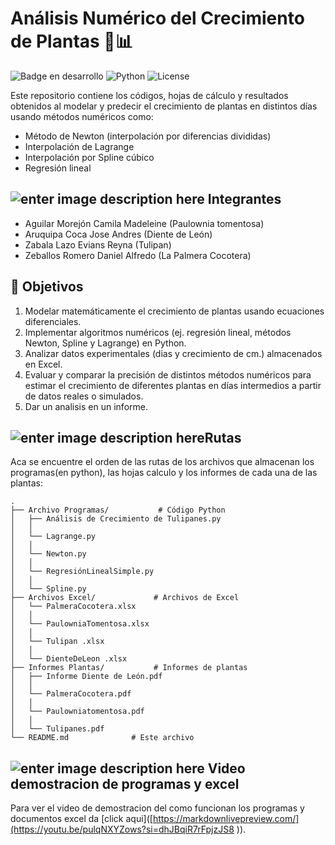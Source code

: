 # Análisis Numérico del Crecimiento de Plantas 🌱📊

![Badge en desarrollo](https://img.shields.io/badge/Estado-En%20Desarrollo-yellow)
![Python](https://img.shields.io/badge/Python-3.8%2B-blue)
![License](https://img.shields.io/badge/Licencia-MIT-green)

Este repositorio contiene los códigos, hojas de cálculo y resultados obtenidos al modelar y predecir el crecimiento de plantas en distintos días usando métodos numéricos como:
- Método de Newton (interpolación por diferencias divididas)
- Interpolación de Lagrange
- Interpolación por Spline cúbico
- Regresión lineal


## ![enter image description here](https://img.icons8.com/?size=40&id=KICzEAXp0VMR&format=png&color=000000) Integrantes
* Aguilar Morejón Camila Madeleine (Paulownia tomentosa)
* Aruquipa Coca Jose Andres (Diente de León)
* Zabala Lazo Evians Reyna (Tulipan)
* Zeballos Romero Daniel Alfredo (La Palmera Cocotera)


## 🎯 Objetivos
1. Modelar matemáticamente el crecimiento de plantas usando ecuaciones diferenciales.
2. Implementar algoritmos numéricos (ej. regresión lineal, métodos Newton, Spline y Lagrange) en Python.
3. Analizar datos experimentales (dias y crecimiento de cm.) almacenados en Excel.
4. Evaluar y comparar la precisión de distintos métodos numéricos para estimar el crecimiento de diferentes plantas en días intermedios a partir de datos reales o simulados.
5. Dar un analisis en un informe.

## ![enter image description here](https://img.icons8.com/?size=40&id=c2AXPLZ3iVEU&format=png&color=000000)Rutas

Aca se encuentre el orden de las rutas de los archivos que almacenan los programas(en python), las hojas calculo y los informes de cada una de las plantas:

```
.
├── Archivo Programas/           # Código Python
│   ├── Análisis de Crecimiento de Tulipanes.py             
│   │   
│   └── Lagrange.py       
│   │
│   └── Newton.py
│   │
│   └── RegresiónLinealSimple.py
│   │
│   └── Spline.py
├── Archivos Excel/             # Archivos de Excel
│   └── PalmeraCocotera.xlsx
│   │
│   └── PaulowniaTomentosa.xlsx
│   │
│   └── Tulipan .xlsx
│   │
│   └── DienteDeLeon .xlsx
├── Informes Plantas/           # Informes de plantas
│   ├── Informe Diente de León.pdf        
│   │  
│   └── PalmeraCocotera.pdf
│   │
│   └── Paulowniatomentosa.pdf
│   │
│   └── Tulipanes.pdf
└── README.md              # Este archivo

```

## ![enter image description here](https://img.icons8.com/?size=40&id=114331&format=png&color=000000) Video demostracion de programas y excel

Para ver el video de demostracion del como funcionan los programas y documentos excel da [click aqui]([https://markdownlivepreview.com/](https://youtu.be/pulqNXYZows?si=dhJBqiR7rFpjzJS8 
)).
